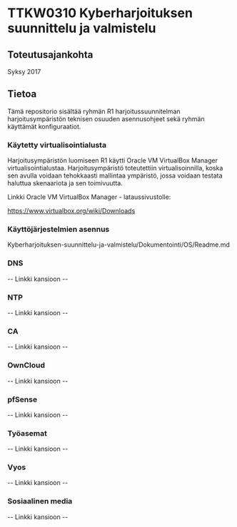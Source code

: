 # TTKW0310 Kyberharjoituksen suunnittelu ja valmistelu


## Toteutusajankohta

Syksy 2017

## Tietoa

Tämä repositorio sisältää ryhmän R1 harjoitussuunnitelman harjoitusympäristön teknisen osuuden asennusohjeet sekä ryhmän käyttämät konfiguraatiot.

### Käytetty virtualisointialusta

Harjoitusympäristön luomiseen R1 käytti Oracle VM VirtualBox Manager virtualisointialustaa. Harjoitusympäristö toteutettiin virtualisoinnilla, koska sen avulla voidaan tehokkaasti mallintaa ympäristö, jossa voidaan testata haluttua skenaariota ja sen toimivuutta.

Linkki Oracle VM VirtualBox Manager - lataussivustolle:

https://www.virtualbox.org/wiki/Downloads


### Käyttöjärjestelmien asennus

Kyberharjoituksen-suunnittelu-ja-valmistelu/Dokumentointi/OS/Readme.md

### DNS

-- Linkki kansioon -- 

### NTP

-- Linkki kansioon --

### CA

-- Linkki kansioon --

### OwnCloud

-- Linkki kansioon --

### pfSense

-- Linkki kansioon --

### Työasemat

-- Linkki kansioon --

### Vyos

-- Linkki kansioon --

### Sosiaalinen media

-- Linkki kansioon --
